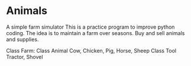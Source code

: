 # Animals
A simple farm simulator
This is a practice program to improve python coding.
The idea is to maintain a farm over seasons.  Buy and sell animals and supplies.



Class Farm:
  Class Animal
    Cow, Chicken, Pig, Horse, Sheep
  Class Tool
    Tractor, Shovel









